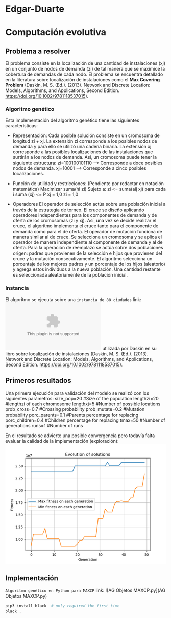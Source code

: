 # Edgar-Duarte
# Computación evolutiva

## Problema a resolver

El problema consiste en la localización de una cantidad de instalaciones (xj) en un conjunto de nodos de demanda (zi) de tal manera que se maximice la cobertura de demandas de cada nodo. El problema se encuentra detallado en la literatura sobre localización de instalaciones como el **Max Covering Problem** (Daskin, M. S. (Ed.). (2013). Network and Discrete Location: Models, Algorithms, and Applications, Second Edition. https://doi.org/10.1002/9781118537015).

### Algoritmo genético

Esta implementación del algoritmo genético tiene las siguientes características:
- Representación:
Cada posible solución consiste en un cromosoma de longitud zi + xj. La extensión zi corresponde a los posibles nodos de demanda y para ello se utilizó una cadena binaria. La extensión xj corresponde a las posibles localizaciones de las instalaciones que surtirán a los nodos de demanda. 
Así, un cromosoma puede tener la siguiente estructura:
zi=100100101110 --> Corresponde a doce posibles nodos de demanda.
xj=10001 --> Corresponde a cinco posibles localizaciones.

- Función de utilidad y restricciones:
(Pendiente por redactar en notación matemática)
Maximizar suma(hi zi)
Sujeto a:
zi <= suma(aij xj) para cada i
suma (xj) <= P
xj = 1,0
zi = 1,0
- Operadores
El operador de selección actúa sobre una población inicial a través de la estrategia de torneo.
El cruce se diseño aplicando operadores independientes para los componentes de demanda y de oferta de los cromosomas (zi y xj). Así, una vez se decide realizar el cruce, el algoritmo implementa el cruce tanto para el componente de demanda como para el de oferta. 
El operador de mutación funciona de manera similar al de cruce. Se selecciona un cromosoma y se aplica el operador de manera independiente al componente de demanda y al de oferta. 
Para la operación de reemplazo se actúa sobre dos poblaciones origen: padres que provienen de la selección e hijos que provienen del cruce y la mutación consecutivamente. El algoritmo selecciona un porcentaje de los mejores padres y un porcentaje de los hijos (aleatorio) y agrega estos individuos a la nueva población. Una cantidad restante es seleccionada aleatoriamente de la población inicial. 

### Instancia
El algoritmo se ejecuta sobre una `instancia de 88 ciudades` link: ![DataCities.xlsx](DataCities.xlsx) utilizada por Daskin en su libro sobre localización de instalaciones (Daskin, M. S. (Ed.). (2013). Network and Discrete Location: Models, Algorithms, and Applications, Second Edition. https://doi.org/10.1002/9781118537015). 

## Primeros resultados
Una primera ejecución para validación del modelo se realizó con los siguientes parámetros:
size_pop=20 #Size of the population
lengthzi=20 #lengthzi of each chromosome
lengthxj=5 #Number of possible locations
prob_cross=0.7 #Crossing probability
prob_mutate=0.2 #Mutation probability
porc_parents=0.1 #Parents percentage for replacing
porc_children=0.4 #Children percentage for replacing
tmax=50 #Number of generations
runs=1 #Number of runs

En el resultado se advierte una posible convergencia pero todavía falta evaluar la calidad de la implementación (exploración):
![Figura1](images/Figure_1.png)

## Implementación

`Algoritmo genético en Python para MAXCP` link: ![AG Objetos MAXCP.py](AG Objetos MAXCP.py)
  ```bash
  pip3 install black  # only required the first time
  black .
  ```
